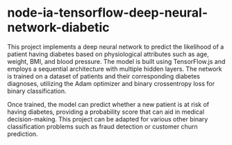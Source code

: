 # node-ia-tensorflow-deep-neural-network-diabetic

This project implements a deep neural network to predict the likelihood of a patient having diabetes based on physiological 
attributes such as age, weight, BMI, and blood pressure. The model is built using TensorFlow.js and employs a sequential 
architecture with multiple hidden layers. The network is trained on a dataset of patients and their corresponding 
diabetes diagnoses, utilizing the Adam optimizer and binary crossentropy loss for binary classification.

Once trained, the model can predict whether a new patient is at risk of having diabetes, providing a probability score that 
can aid in medical decision-making. This project can be adapted for various other binary classification problems such as 
fraud detection or customer churn prediction.

